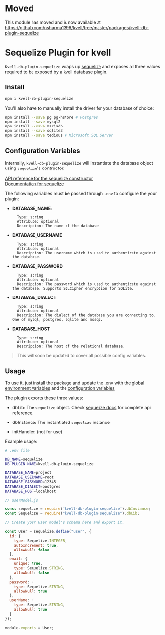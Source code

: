 # Moved
This module has moved and is now available at [https://github.com/nsharma1396/kvell/tree/master/packages/kvell-db-plugin-sequelize
](https://github.com/nsharma1396/kvell/tree/master/packages/kvell-db-plugin-sequelize)

# Sequelize Plugin for kvell

`Kvell-db-plugin-sequelize` wraps up [sequelize](https://sequelize.org/) and exposes all three values required to be exposed by a kvell database plugin.

## Install

```sh
npm i kvell-db-plugin-sequelize
```

You'll also have to manually install the driver for your database of choice:

```sh
npm install --save pg pg-hstore # Postgres
npm install --save mysql2
npm install --save mariadb
npm install --save sqlite3
npm install --save tedious # Microsoft SQL Server
```

## Configuration Variables

Internally, `kvell-db-plugin-sequelize` will instantiate the database object using `sequelize`'s contructor.\
\
[API reference for the sequelize constructor](https://sequelize.org/v5/class/lib/sequelize.js~Sequelize.html#instance-constructor-constructor)\
[Documentation for sequelize](https://sequelize.org/v5/)

The following variables must be passed through `.env` to configure the your plugin:

- **DATABASE_NAME**:
  ```text
    Type: string
    Attribute: optional
    Description: The name of the database
  ```
- **DATABASE_USERNAME**
  ```text
    Type: string
    Attribute: optional
    Description: The username which is used to authenticate against the database.
  ```
- **DATABASE_PASSWORD**
  ```text
    Type: string
    Attribute: optional
    Description: The password which is used to authenticate against the database. Supports SQLCipher encryption for SQLite.
  ```
- **DATABASE_DIALECT**
  ```text
    Type: string
    Attribute: optional
    Description: The dialect of the database you are connecting to. One of mysql, postgres, sqlite and mssql.
  ```
- **DATABASE_HOST**
  ```text
    Type: string
    Attribute: optional
    Description: The host of the relational database.
  ```

> This will soon be updated to cover all possible config variables.

## Usage

To use it, just install the package and update the .env with the [global environment variables](overview.md#plugin-global-environment-variables) and the [configuration variables](#configuration-variables)

The plugin exports these three values:

- dbLib: The `sequelize` object. Check [sequelize docs](https://sequelize.org/v5/) for complete api reference.
- dbInstance: The instantiated `sequelize` instance

- initHandler: (not for use)

Example usage:

```sh
# .env file

DB_NAME=sequelize
DB_PLUGIN_NAME=kvell-db-plugin-sequelize

DATABASE_NAME=project
DATABASE_USERNAME=root
DATABASE_PASSWORD=12345
DATABASE_DIALECT=postgres
DATABASE_HOST=localhost
```

```javascript
// userModel.js

const sequelize = require("kvell-db-plugin-sequelize").dbInstance;
const Sequelize = require("kvell-db-plugin-sequelize").dbLib;

// Create your User model's schema here and export it.

const User = sequelize.define("user", {
  id: {
    type: Sequelize.INTEGER,
    autoIncrement: true,
    allowNull: false
  },
  email: {
    unique: true,
    type: Sequelize.STRING,
    allowNull: false
  },
  password: {
    type: Sequelize.STRING,
    allowNull: true
  },
  userName: {
    type: Sequelize.STRING,
    allowNull: true
  }
});

module.exports = User;
```

